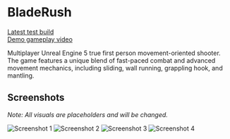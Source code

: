 # BladeRush

[Latest test build](https://github.com/Ivan-Seleznov/BladeRush/releases/tag/Build)  
[Demo gameplay video](https://youtu.be/ur4CMhzi5VY?si=XKYExhGEPUtYYHmc)

Multiplayer Unreal Engine 5 true first person movement-oriented shooter. The game features a unique blend of fast-paced combat and advanced movement mechanics, including sliding, wall running, grappling hook, and mantling.

## Screenshots

*Note: All visuals are placeholders and will be changed.*

![Screenshot 1](https://github.com/Ivan-Seleznov/BladeRush/assets/87178217/3e980304-10e9-411f-bad3-e66c8a49d864)
![Screenshot 2](https://github.com/Ivan-Seleznov/BladeRush/assets/87178217/e8fea09f-cd8b-42f0-a4bd-8d23a5ea421e)
![Screenshot 3](https://github.com/Ivan-Seleznov/BladeRush/assets/87178217/3f55508b-275c-4a1a-8eb6-4c1577916c05)
![Screenshot 4](https://github.com/Ivan-Seleznov/BladeRush/assets/87178217/2e271bcd-103a-4d0f-97d1-9933b300571b)
